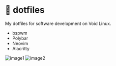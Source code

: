 # 🐧 dotfiles

My dotfiles for software development on Void Linux.

* bspwm
* Polybar
* Neovim
* Alacritty

![image1](https://i.imgur.com/8IsaxJh.jpg)
![image2](https://i.redd.it/cainbkjqc0r71.png)
